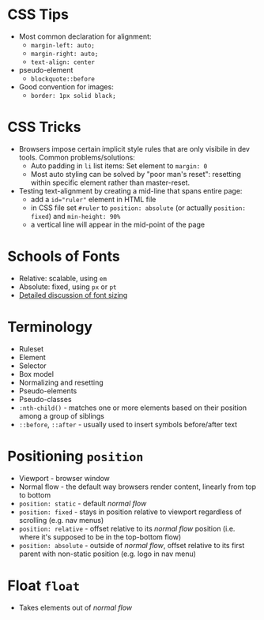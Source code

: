 # CSS Tips
  * Most common declaration for alignment:
    * `margin-left: auto;` 
    * `margin-right: auto;`
    * `text-align: center`
  * pseudo-element
    * `blockquote::before`
  * Good convention for images:
    * `border: 1px solid black;`

# CSS Tricks
* Browsers impose certain implicit style rules that are only visibile in dev tools. Common problems/solutions:
    * Auto padding in `li` list items: Set element to `margin: 0`
    * Most auto styling can be solved by "poor man's reset": resetting within specific element rather than master-reset.
* Testing text-alignment by creating a mid-line that spans entire page: 
    * add a `id="ruler"` element in HTML file
    * in CSS file set `#ruler` to `position: absolute` (or actually `position: fixed`) and `min-height: 90%`
    * a vertical line will appear in the mid-point of the page

# Schools of Fonts
* Relative: scalable, using `em`
* Absolute: fixed, using `px` or `pt`
* [Detailed discussion of font sizing](https://kyleschaeffer.com/development/css-font-size-em-vs-px-vs-pt-vs/)

# Terminology
* Ruleset 
* Element
* Selector
* Box model
* Normalizing and resetting
* Pseudo-elements
* Pseudo-classes
* `:nth-child()` - matches one or more elements based on their position among a group of siblings
* `::before`, `::after` - usually used to insert symbols before/after text

# Positioning `position`
* Viewport - browser window
* Normal flow - the default way browsers render content, linearly from top to bottom
* `position: static` -  default _normal flow_
* `position: fixed` - stays in position relative to viewport regardless of scrolling (e.g. nav menus)
* `position: relative` - offset relative to its _normal flow_ position (i.e. where it's supposed to be in the top-bottom flow)
* `position: absolute` - outside of _normal flow_, offset relative to its first parent with non-static position (e.g. logo in nav menu)

# Float `float`
* Takes elements out of _normal flow_
